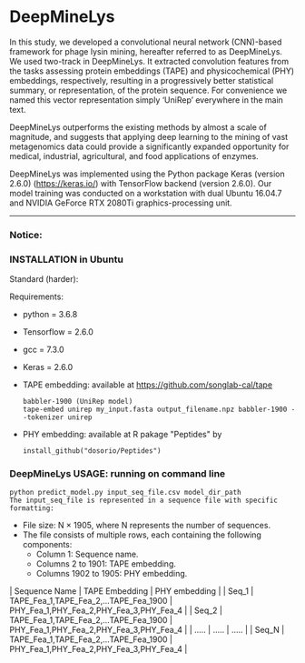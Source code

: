 # DeepMineLys

In this study, we developed a convolutional neural network (CNN)-based framework for phage lysin mining, hereafter referred to as DeepMineLys. We used two-track in DeepMineLys. It extracted convolution features from the tasks assessing protein embeddings (TAPE) and physicochemical (PHY) embeddings, respectively, resulting in a progressively better statistical summary, or representation, of the protein sequence. For convenience we named this vector representation simply ‘UniRep’ everywhere in the main text.

DeepMineLys outperforms the existing methods by almost a scale of magnitude, and suggests that applying deep learning to the mining of vast metagenomics data could provide a significantly expanded opportunity for medical, industrial, agricultural, and food applications of enzymes.

DeepMineLys was implemented using the Python package Keras (version 2.6.0) (https://keras.io/) with TensorFlow backend (version 2.6.0). Our model training was conducted on a workstation with dual Ubuntu 16.04.7 and NVIDIA GeForce RTX 2080Ti graphics-processing unit.

------

### Notice:

### INSTALLATION in Ubuntu

Standard (harder):

Requirements:

* python = 3.6.8

* Tensorflow = 2.6.0

* gcc = 7.3.0

* Keras = 2.6.0


* TAPE embedding: available at https://github.com/songlab-cal/tape

  ```
  babbler-1900 (UniRep model)
  tape-embed unirep my_input.fasta output_filename.npz babbler-1900 --tokenizer unirep
  ``` 

* PHY embedding: available at R pakage "Peptides" by 

  ```
  install_github("dosorio/Peptides")
  ```

  
### DeepMineLys USAGE: running on command line

```
python predict_model.py input_seq_file.csv model_dir_path
The input_seq_file is represented in a sequence file with specific formatting:
```
- File size: N × 1905, where N represents the number of sequences.
- The file consists of multiple rows, each containing the following components:
  - Column 1: Sequence name.
  - Columns 2 to 1901: TAPE embedding.
  - Columns 1902 to 1905: PHY embedding.





| Sequence Name  |   TAPE Embedding                       |    PHY embedding                        |
| Seq_1          | TAPE_Fea_1,TAPE_Fea_2,...TAPE_Fea_1900 | PHY_Fea_1,PHY_Fea_2,PHY_Fea_3,PHY_Fea_4 |
| Seq_2          | TAPE_Fea_1,TAPE_Fea_2,...TAPE_Fea_1900 | PHY_Fea_1,PHY_Fea_2,PHY_Fea_3,PHY_Fea_4 |
| .....          |   .....                                |   .....                                 |
| Seq_N          | TAPE_Fea_1,TAPE_Fea_2,...TAPE_Fea_1900 | PHY_Fea_1,PHY_Fea_2,PHY_Fea_3,PHY_Fea_4 |







